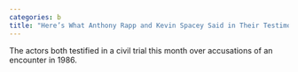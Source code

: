 ```yaml
---
categories: b
title: "Here’s What Anthony Rapp and Kevin Spacey Said in Their Testimony"
---
```

The actors both testified in a civil trial this month over accusations of an encounter in 1986.